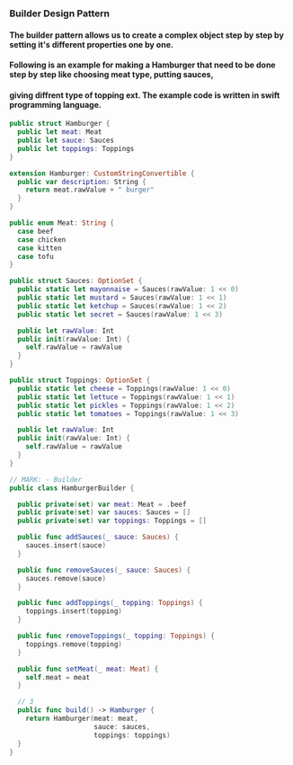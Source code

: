 ### Builder Design Pattern
#### The builder pattern allows us to create a complex object step by step by setting it's different properties one by one.

#### Following is an example for making a Hamburger that need to be done step by step like choosing meat type, putting sauces,
#### giving diffrent type of topping ext. The example code is written in swift programming language.

```swift
public struct Hamburger {
  public let meat: Meat
  public let sauce: Sauces
  public let toppings: Toppings
}

extension Hamburger: CustomStringConvertible {
  public var description: String {
    return meat.rawValue + " burger"
  }
}

public enum Meat: String {
  case beef
  case chicken
  case kitten
  case tofu
}

public struct Sauces: OptionSet {
  public static let mayonnaise = Sauces(rawValue: 1 << 0)
  public static let mustard = Sauces(rawValue: 1 << 1)
  public static let ketchup = Sauces(rawValue: 1 << 2)
  public static let secret = Sauces(rawValue: 1 << 3)

  public let rawValue: Int
  public init(rawValue: Int) {
    self.rawValue = rawValue
  }
}

public struct Toppings: OptionSet {
  public static let cheese = Toppings(rawValue: 1 << 0)
  public static let lettuce = Toppings(rawValue: 1 << 1)
  public static let pickles = Toppings(rawValue: 1 << 2)
  public static let tomatoes = Toppings(rawValue: 1 << 3)

  public let rawValue: Int
  public init(rawValue: Int) {
    self.rawValue = rawValue
  }
}

// MARK: - Builder
public class HamburgerBuilder {

  public private(set) var meat: Meat = .beef
  public private(set) var sauces: Sauces = []
  public private(set) var toppings: Toppings = []

  public func addSauces(_ sauce: Sauces) {
    sauces.insert(sauce)
  }

  public func removeSauces(_ sauce: Sauces) {
    sauces.remove(sauce)
  }

  public func addToppings(_ topping: Toppings) {
    toppings.insert(topping)
  }

  public func removeToppings(_ topping: Toppings) {
    toppings.remove(topping)
  }

  public func setMeat(_ meat: Meat) {
    self.meat = meat
  }

  // 3
  public func build() -> Hamburger {
    return Hamburger(meat: meat,
                     sauce: sauces,
                     toppings: toppings)
  }
}
```
